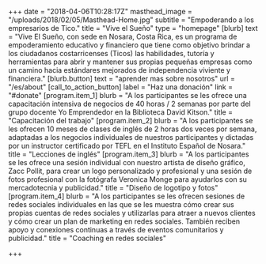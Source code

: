+++
date = "2018-04-06T10:28:17Z"
masthead_image = "/uploads/2018/02/05/Masthead-Home.jpg"
subtitle = "Empoderando a los empresarios de Tico."
title = "Vive el Sueño"
type = "homepage"
[blurb]
text = "Vive El Sueño, con sede en Nosara, Costa Rica, es un programa de empoderamiento educativo y financiero que tiene como objetivo brindar a los ciudadanos costarricenses (Ticos) las habilidades, tutoría y herramientas para abrir y mantener sus propias pequeñas empresas como un camino hacia estándares mejorados de independencia viviente y financiera."
[blurb.button]
text = "aprender mas sobre nosotros"
url = "/es/about"
[call_to_action_button]
label = "Haz una donación"
link = "#donate"
[program.item_1]
blurb = "A los participantes se les ofrece una capacitación intensiva de negocios de 40 horas / 2 semanas por parte del grupo docente Yo Emprendedor en la Biblioteca David Kitson."
title = "Capacitación del trabajo"
[program.item_2]
blurb = "A los participantes se les ofrecen 10 meses de clases de inglés de 2 horas dos veces por semana, adaptadas a los negocios individuales de nuestros participantes y dictadas por un instructor certificado por TEFL en el Instituto Español de Nosara."
title = "Lecciones de inglés"
[program.item_3]
blurb = "A los participantes se les ofrece una sesión individual con nuestro artista de diseño gráfico, Zacc Pollit, para crear un logo personalizado y profesional y una sesión de fotos profesional con la fotógrafa Veronica Monge para ayudarlos con su mercadotecnia y publicidad."
title = "Diseño de logotipo y fotos"
[program.item_4]
blurb = "A los participantes se les ofrecen sesiones de redes sociales individuales en las que se les muestra cómo crear sus propias cuentas de redes sociales y utilizarlas para atraer a nuevos clientes y cómo crear un plan de marketing en redes sociales. También reciben apoyo y conexiones continuas a través de eventos comunitarios y publicidad."
title = "Coaching en redes sociales"

+++
